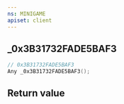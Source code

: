 ```yaml
---
ns: MINIGAME
apiset: client
---
```

## _0x3B31732FADE5BAF3

```c
// 0x3B31732FADE5BAF3
Any _0x3B31732FADE5BAF3();
```



## Return value